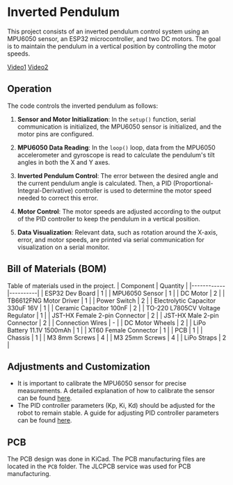 # Inverted Pendulum

This project consists of an inverted pendulum control system using an MPU6050 sensor, an ESP32 microcontroller, and two DC motors. The goal is to maintain the pendulum in a vertical position by controlling the motor speeds.

[Video1](https://youtu.be/fJx0cJZ3p6E)
[Video2](https://youtu.be/VGf259euCRA)

## Operation

The code controls the inverted pendulum as follows:

1. **Sensor and Motor Initialization**: In the `setup()` function, serial communication is initialized, the MPU6050 sensor is initialized, and the motor pins are configured.

2. **MPU6050 Data Reading**: In the `loop()` loop, data from the MPU6050 accelerometer and gyroscope is read to calculate the pendulum's tilt angles in both the X and Y axes.

3. **Inverted Pendulum Control**: The error between the desired angle and the current pendulum angle is calculated. Then, a PID (Proportional-Integral-Derivative) controller is used to determine the motor speed needed to correct this error.

4. **Motor Control**: The motor speeds are adjusted according to the output of the PID controller to keep the pendulum in a vertical position.

5. **Data Visualization**: Relevant data, such as rotation around the X-axis, error, and motor speeds, are printed via serial communication for visualization on a serial monitor.

## Bill of Materials (BOM)

Table of materials used in the project.
| Component | Quantity |
|------------|----------|
| ESP32 Dev Board | 1 |
| MPU6050 Sensor | 1 |
| DC Motor | 2 |
| TB6612FNG Motor Driver | 1 |
| Power Switch | 2 |
| Electrolytic Capacitor 330uF 16V | 1 |
| Ceramic Capacitor 100nF | 2 |
| TO-220 L7805CV Voltage Regulator | 1 |
| JST-HX Female 2-pin Connector | 2 |
| JST-HX Male 2-pin Connector | 2 |
| Connection Wires | - |
| DC Motor Wheels | 2 |
| LiPo Battery 11.1V 1500mAh | 1 |
| XT60 Female Connector | 1 |
| PCB | 1 |
| Chassis | 1 |
| M3 8mm Screws | 4 |
| M3 25mm Screws | 4 |
| LiPo Straps | 2 |

## Adjustments and Customization
- It is important to calibrate the MPU6050 sensor for precise measurements. A detailed explanation of how to calibrate the sensor can be found [here](https://naylampmechatronics.com/blog/45_tutorial-mpu6050-acelerometro-y-giroscopio.html).
- The PID controller parameters (Kp, Ki, Kd) should be adjusted for the robot to remain stable. A guide for adjusting PID controller parameters can be found [here](https://www.luisllamas.es/como-ajustar-un-controlador-pid-en-arduino/).

## PCB
The PCB design was done in KiCad. The PCB manufacturing files are located in the `PCB` folder. The JLCPCB service was used for PCB manufacturing.
